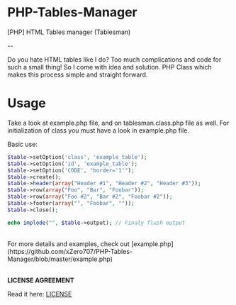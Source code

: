 # PHP-Tables-Manager
[PHP] HTML Tables manager (Tablesman)

--

Do you hate HTML tables like I do? 
Too much complications and code for such a small thing! So I come with idea and solution.
PHP Class which makes this process simple and straight forward.


# Usage
Take a look at example.php file, and on tablesman.class.php file as well.
For initialization of class you must have a look in example.php file.

Basic use:
```php
$table->setOption('class', 'example_table');
$table->setOption('id', 'example_table');
$table->setOption('CODE', "border='1'");
$table->create();
$table->header(array("Header #1", "Header #2", "Header #3"));
$table->row(array("Foo", "Bar", "Foobar"));
$table->row(array("Foo #2", "Bar #2", "Foobar #2"));
$table->footer(array("", "Foobar", ""));
$table->close();

echo implode("", $table->output); // Finaly flush output
```

<br/>
For more details and examples, check out [example.php](https://github.com/xZero707/PHP-Tables-Manager/blob/master/example.php)<br/>
<br/>

**LICENSE AGREEMENT**

Read it here: [LICENSE](https://github.com/xZero707/PHP-Tables-Manager/blob/master/LICENSE)